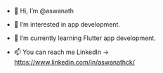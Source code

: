 - 👋 Hi, I’m @aswanath
- 👀 I’m interested in app development.
- 🌱 I’m currently learning Flutter app development.


- 📫 You can reach me
LinkedIn -> https://www.linkedin.com/in/aswanathck/





